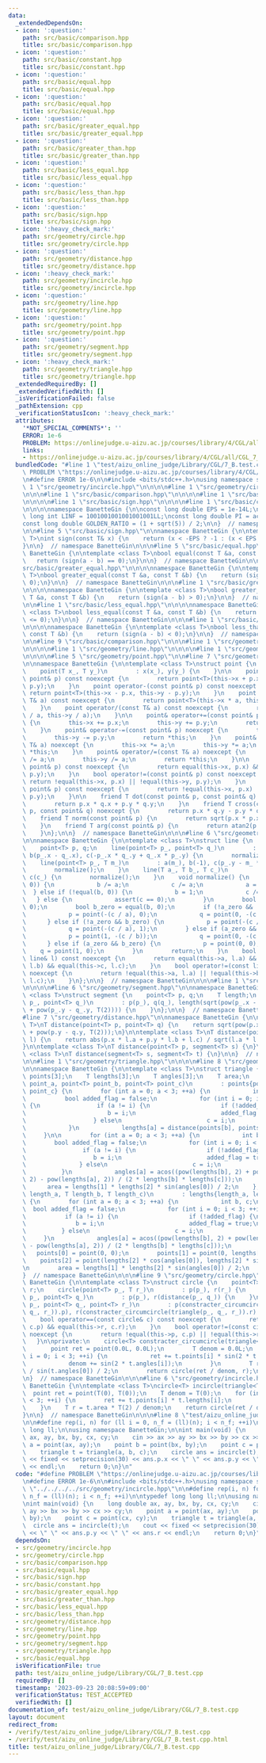 ```yaml
---
data:
  _extendedDependsOn:
  - icon: ':question:'
    path: src/basic/comparison.hpp
    title: src/basic/comparison.hpp
  - icon: ':question:'
    path: src/basic/constant.hpp
    title: src/basic/constant.hpp
  - icon: ':question:'
    path: src/basic/equal.hpp
    title: src/basic/equal.hpp
  - icon: ':question:'
    path: src/basic/equal.hpp
    title: src/basic/equal.hpp
  - icon: ':question:'
    path: src/basic/greater_equal.hpp
    title: src/basic/greater_equal.hpp
  - icon: ':question:'
    path: src/basic/greater_than.hpp
    title: src/basic/greater_than.hpp
  - icon: ':question:'
    path: src/basic/less_equal.hpp
    title: src/basic/less_equal.hpp
  - icon: ':question:'
    path: src/basic/less_than.hpp
    title: src/basic/less_than.hpp
  - icon: ':question:'
    path: src/basic/sign.hpp
    title: src/basic/sign.hpp
  - icon: ':heavy_check_mark:'
    path: src/geometry/circle.hpp
    title: src/geometry/circle.hpp
  - icon: ':question:'
    path: src/geometry/distance.hpp
    title: src/geometry/distance.hpp
  - icon: ':heavy_check_mark:'
    path: src/geometry/incircle.hpp
    title: src/geometry/incircle.hpp
  - icon: ':question:'
    path: src/geometry/line.hpp
    title: src/geometry/line.hpp
  - icon: ':question:'
    path: src/geometry/point.hpp
    title: src/geometry/point.hpp
  - icon: ':question:'
    path: src/geometry/segment.hpp
    title: src/geometry/segment.hpp
  - icon: ':heavy_check_mark:'
    path: src/geometry/triangle.hpp
    title: src/geometry/triangle.hpp
  _extendedRequiredBy: []
  _extendedVerifiedWith: []
  _isVerificationFailed: false
  _pathExtension: cpp
  _verificationStatusIcon: ':heavy_check_mark:'
  attributes:
    '*NOT_SPECIAL_COMMENTS*': ''
    ERROR: 1e-6
    PROBLEM: https://onlinejudge.u-aizu.ac.jp/courses/library/4/CGL/all/CGL_7_B
    links:
    - https://onlinejudge.u-aizu.ac.jp/courses/library/4/CGL/all/CGL_7_B
  bundledCode: "#line 1 \"test/aizu_online_judge/Library/CGL/7_B.test.cpp\"\n#define\
    \ PROBLEM \"https://onlinejudge.u-aizu.ac.jp/courses/library/4/CGL/all/CGL_7_B\"\
    \n#define ERROR 1e-6\n\n#include <bits/stdc++.h>\nusing namespace std;\n\n#line\
    \ 1 \"src/geometry/incircle.hpp\"\n\n\n\n#line 1 \"src/geometry/circle.hpp\"\n\
    \n\n\n#line 1 \"src/basic/comparison.hpp\"\n\n\n\n#line 1 \"src/basic/equal.hpp\"\
    \n\n\n\n#line 1 \"src/basic/sign.hpp\"\n\n\n\n#line 1 \"src/basic/constant.hpp\"\
    \n\n\n\nnamespace BanetteGin {\n\nconst long double EPS = 1e-14L;\nconst long\
    \ long int LINF = 1001001001001001001LL;\nconst long double PI = acos(-1.0L);\n\
    const long double GOLDEN_RATIO = (1 + sqrt(5)) / 2;\n\n}  // namespace BanetteGin\n\
    \n\n#line 5 \"src/basic/sign.hpp\"\n\nnamespace BanetteGin {\n\ntemplate <class\
    \ T>\nint sign(const T& x) {\n    return (x < -EPS ? -1 : (x < EPS ? 0 : 1));\n\
    }\n\n}  // namespace BanetteGin\n\n\n#line 5 \"src/basic/equal.hpp\"\n\nnamespace\
    \ BanetteGin {\n\ntemplate <class T>\nbool equal(const T &a, const T &b) {\n \
    \   return (sign(a - b) == 0);\n}\n\n}  // namespace BanetteGin\n\n\n#line 1 \"\
    src/basic/greater_equal.hpp\"\n\n\n\nnamespace BanetteGin {\n\ntemplate <class\
    \ T>\nbool greater_equal(const T &a, const T &b) {\n    return (sign(a - b) >=\
    \ 0);\n}\n\n}  // namespace BanetteGin\n\n\n#line 1 \"src/basic/greater_than.hpp\"\
    \n\n\n\nnamespace BanetteGin {\n\ntemplate <class T>\nbool greater_than(const\
    \ T &a, const T &b) {\n    return (sign(a - b) > 0);\n}\n\n}  // namespace BanetteGin\n\
    \n\n#line 1 \"src/basic/less_equal.hpp\"\n\n\n\nnamespace BanetteGin {\n\ntemplate\
    \ <class T>\nbool less_equal(const T &a, const T &b) {\n    return (sign(a - b)\
    \ <= 0);\n}\n\n}  // namespace BanetteGin\n\n\n#line 1 \"src/basic/less_than.hpp\"\
    \n\n\n\nnamespace BanetteGin {\n\ntemplate <class T>\nbool less_than(const T &a,\
    \ const T &b) {\n    return (sign(a - b) < 0);\n}\n\n}  // namespace BanetteGin\n\
    \n\n#line 9 \"src/basic/comparison.hpp\"\n\n\n#line 1 \"src/geometry/distance.hpp\"\
    \n\n\n\n#line 1 \"src/geometry/line.hpp\"\n\n\n\n#line 1 \"src/geometry/point.hpp\"\
    \n\n\n\n#line 5 \"src/geometry/point.hpp\"\n\n#line 7 \"src/geometry/point.hpp\"\
    \n\nnamespace BanetteGin {\n\ntemplate <class T>\nstruct point {\n    T x, y;\n\
    \    point(T x_, T y_)\n        : x(x_), y(y_) {\n    }\n\n    point operator+(const\
    \ point& p) const noexcept {\n        return point<T>(this->x + p.x, this->y +\
    \ p.y);\n    }\n    point operator-(const point& p) const noexcept {\n       \
    \ return point<T>(this->x - p.x, this->y - p.y);\n    }\n    point operator*(const\
    \ T& a) const noexcept {\n        return point<T>(this->x * a, this->y * a);\n\
    \    }\n    point operator/(const T& a) const noexcept {\n        return point<T>(this->x\
    \ / a, this->y / a);\n    }\n\n    point& operator+=(const point& p) noexcept\
    \ {\n        this->x += p.x;\n        this->y += p.y;\n        return *this;\n\
    \    }\n    point& operator-=(const point& p) noexcept {\n        this->x -= p.x;\n\
    \        this->y -= p.y;\n        return *this;\n    }\n    point& operator*=(const\
    \ T& a) noexcept {\n        this->x *= a;\n        this->y *= a;\n        return\
    \ *this;\n    }\n    point& operator/=(const T& a) noexcept {\n        this->x\
    \ /= a;\n        this->y /= a;\n        return *this;\n    }\n\n    bool operator==(const\
    \ point& p) const noexcept {\n        return equal(this->x, p.x) && equal(this->y,\
    \ p.y);\n    }\n    bool operator!=(const point& p) const noexcept {\n       \
    \ return !equal(this->x, p.x) || !equal(this->y, p.y);\n    }\n    bool operator<(const\
    \ point& p) const noexcept {\n        return !equal(this->x, p.x) || !equal(this->y,\
    \ p.y);\n    }\n\n    friend T dot(const point& p, const point& q) noexcept {\n\
    \        return p.x * q.x + p.y * q.y;\n    }\n    friend T cross(const point&\
    \ p, const point& q) noexcept {\n        return p.x * q.y - p.y * q.x;\n    }\n\
    \    friend T norm(const point& p) {\n        return sqrt(p.x * p.x + p.y * p.y);\n\
    \    }\n    friend T arg(const point& p) {\n        return atan2(p.y, p.x);\n\
    \    }\n};\n\n}  // namespace BanetteGin\n\n\n#line 6 \"src/geometry/line.hpp\"\
    \n\nnamespace BanetteGin {\n\ntemplate <class T>\nstruct line {\n    T a, b, c;\n\
    \    point<T> p, q;\n    line(point<T> p_, point<T> q_)\n        : a(q_.y - p_.y),\
    \ b(p_.x - q_.x), c(-p_.x * q_.y + q_.x * p_.y) {\n        normalize();\n    }\n\
    \    line(point<T> p_, T m_)\n        : a(m_), b(-1), c(p_.y - m_ * p_.x) {\n\
    \        normalize();\n    }\n    line(T a_, T b_, T c_)\n        : a(a_), b(b_),\
    \ c(c_) {\n        normalize();\n    }\n    void normalize() {\n        if (!equal(a,\
    \ 0)) {\n            b /= a;\n            c /= a;\n            a = 1;\n      \
    \  } else if (!equal(b, 0)) {\n            b = 1;\n            c /= b;\n     \
    \   } else {\n            assert(c == 0);\n        }\n        bool a_zero = equal(a,\
    \ 0);\n        bool b_zero = equal(b, 0);\n        if (!a_zero && !b_zero) {\n\
    \            p = point(-(c / a), 0);\n            q = point(0, -(c / b));\n  \
    \      } else if (!a_zero && b_zero) {\n            p = point(-(c / a), 0);\n\
    \            q = point(-(c / a), 1);\n        } else if (a_zero && !b_zero) {\n\
    \            p = point(1, -(c / b));\n            q = point(0, -(c / b));\n  \
    \      } else if (a_zero && b_zero) {\n            p = point(0, 0);\n        \
    \    q = point(1, 0);\n        }\n        return;\n    }\n    bool operator==(const\
    \ line& l) const noexcept {\n        return equal(this->a, l.a) && equal(this->b,\
    \ l.b) && equal(this->c, l.c);\n    }\n    bool operator!=(const line& l) const\
    \ noexcept {\n        return !equal(this->a, l.a) || !equal(this->b, l.b) || !equal(this->c,\
    \ l.c);\n    }\n};\n\n}  // namespace BanetteGin\n\n\n#line 1 \"src/geometry/segment.hpp\"\
    \n\n\n\n#line 6 \"src/geometry/segment.hpp\"\n\nnamespace BanetteGin {\n\ntemplate\
    \ <class T>\nstruct segment {\n    point<T> p, q;\n    T length;\n    segment(point<T>\
    \ p_, point<T> q_)\n        : p(p_), q(q_), length(sqrt(pow(p_.x - q_.x, T(2))\
    \ + pow(p_.y - q_.y, T(2)))) {\n    }\n};\n\n}  // namespace BanetteGin\n\n\n\
    #line 7 \"src/geometry/distance.hpp\"\n\nnamespace BanetteGin {\n\ntemplate <class\
    \ T>\nT distance(point<T> p, point<T> q) {\n    return sqrt(pow(p.x - q.x, T(2))\
    \ + pow(p.y - q.y, T(2)));\n}\n\ntemplate <class T>\nT distance(point<T> p, line<T>\
    \ l) {\n    return abs(p.x * l.a + p.y * l.b + l.c) / sqrt(l.a * l.a + l.b * l.b);\n\
    }\n\ntemplate <class T>\nT distance(point<T> p, segment<T> s) {\n}\n\ntemplate\
    \ <class T>\nT distance(segment<T> s, segment<T> t) {\n}\n\n}  // namespace BanetteGin\n\
    \n\n#line 1 \"src/geometry/triangle.hpp\"\n\n\n\n#line 8 \"src/geometry/triangle.hpp\"\
    \n\nnamespace BanetteGin {\n\ntemplate <class T>\nstruct triangle {\n    point<T>\
    \ points[3];\n    T lengths[3];\n    T angles[3];\n    T area;\n    triangle(point<T>\
    \ point_a, point<T> point_b, point<T> point_c)\n        : points{point_a, point_b,\
    \ point_c} {\n        for (int a = 0; a < 3; ++a) {\n            int b, c;\n \
    \           bool added_flag = false;\n            for (int i = 0; i < 3; ++i)\
    \ {\n                if (a != i) {\n                    if (!added_flag) {\n \
    \                       b = i;\n                        added_flag = true;\n \
    \                   } else\n                        c = i;\n                }\n\
    \            }\n            lengths[a] = distance(points[b], points[c]);\n   \
    \     }\n\n        for (int a = 0; a < 3; ++a) {\n            int b, c;\n    \
    \        bool added_flag = false;\n            for (int i = 0; i < 3; ++i) {\n\
    \                if (a != i) {\n                    if (!added_flag) {\n     \
    \                   b = i;\n                        added_flag = true;\n     \
    \               } else\n                        c = i;\n                }\n  \
    \          }\n            angles[a] = acos((pow(lengths[b], 2) + pow(lengths[c],\
    \ 2) - pow(lengths[a], 2)) / (2 * lengths[b] * lengths[c]));\n        }\n\n  \
    \      area = lengths[1] * lengths[2] * sin(angles[0]) / 2;\n    };\n    triangle(T\
    \ length_a, T length_b, T length_c)\n        : lengths{length_a, length_b, length_c}\
    \ {\n        for (int a = 0; a < 3; ++a) {\n            int b, c;\n          \
    \  bool added_flag = false;\n            for (int i = 0; i < 3; ++i) {\n     \
    \           if (a != i) {\n                    if (!added_flag) {\n          \
    \              b = i;\n                        added_flag = true;\n          \
    \          } else\n                        c = i;\n                }\n       \
    \     }\n            angles[a] = acos((pow(lengths[b], 2) + pow(lengths[c], 2)\
    \ - pow(lengths[a], 2)) / (2 * lengths[b] * lengths[c]));\n        }\n\n     \
    \   points[0] = point(0, 0);\n        points[1] = point(0, lengths[1]);\n    \
    \    points[2] = point(lengths[2] * cos(angles[0]), lengths[2] * sin(angles[0]));\n\
    \n        area = lengths[1] * lengths[2] * sin(angles[0]) / 2;\n    };\n};\n\n\
    }  // namespace BanetteGin\n\n\n#line 9 \"src/geometry/circle.hpp\"\n\nnamespace\
    \ BanetteGin {\n\ntemplate <class T>\nstruct circle {\n    point<T> p;\n    T\
    \ r;\n    circle(point<T> p_, T r_)\n        : p(p_), r(r_) {\n    }\n    circle(point<T>\
    \ p_, point<T> q_)\n        : p(p_), r(distance(p_, q_)) {\n    }\n    circle(point<T>\
    \ p_, point<T> q_, point<T> r_)\n        : p(constracter_circumcircle(triangle(p_,\
    \ q_, r_)).p), r(constracter_circumcircle(triangle(p_, q_, r_)).r) {\n    }\n\
    \    bool operator==(const circle& c) const noexcept {\n        return equal(this->p,\
    \ c.p) && equal(this->r, c.r);\n    }\n    bool operator!=(const circle& c) const\
    \ noexcept {\n        return !equal(this->p, c.p) || !equal(this->r, c.r);\n \
    \   }\n\nprivate:\n    circle<T> constracter_circumcircle(triangle<T> t) {\n \
    \       point ret = point(0.0L, 0.0L);\n        T denom = 0.0L;\n        for (int\
    \ i = 0; i < 3; ++i) {\n            ret += t.points[i] * sin(2 * t.angles[i]);\n\
    \            denom += sin(2 * t.angles[i]);\n        }\n        T r = t.lengths[0]\
    \ / sin(t.angles[0]) / 2;\n        return circle(ret / denom, r);\n    }\n};\n\
    \n}  // namespace BanetteGin\n\n\n#line 6 \"src/geometry/incircle.hpp\"\n\nnamespace\
    \ BanetteGin {\n\ntemplate <class T>\ncircle<T> incircle(triangle<T> t) {\n  \
    \  point ret = point(T(0), T(0));\n    T denom = T(0);\n    for (int i = 0; i\
    \ < 3; ++i) {\n        ret += t.points[i] * t.lengths[i];\n        denom += t.lengths[i];\n\
    \    }\n    T r = t.area * T(2) / denom;\n    return circle(ret / denom, r);\n\
    }\n\n}  // namespace BanetteGin\n\n\n#line 8 \"test/aizu_online_judge/Library/CGL/7_B.test.cpp\"\
    \n\n#define rep(i, n) for (ll i = 0, n_f = (ll)(n); i < n_f; ++i)\n\ntypedef long\
    \ long ll;\n\nusing namespace BanetteGin;\n\nint main(void) {\n    long double\
    \ ax, ay, bx, by, cx, cy;\n    cin >> ax >> ay >> bx >> by >> cx >> cy;\n    point\
    \ a = point(ax, ay);\n    point b = point(bx, by);\n    point c = point(cx, cy);\n\
    \    triangle t = triangle(a, b, c);\n    circle ans = incircle(t);\n    cout\
    \ << fixed << setprecision(30) << ans.p.x << \" \" << ans.p.y << \" \" << ans.r\
    \ << endl;\n    return 0;\n}\n"
  code: "#define PROBLEM \"https://onlinejudge.u-aizu.ac.jp/courses/library/4/CGL/all/CGL_7_B\"\
    \n#define ERROR 1e-6\n\n#include <bits/stdc++.h>\nusing namespace std;\n\n#include\
    \ \"../../../../src/geometry/incircle.hpp\"\n\n#define rep(i, n) for (ll i = 0,\
    \ n_f = (ll)(n); i < n_f; ++i)\n\ntypedef long long ll;\n\nusing namespace BanetteGin;\n\
    \nint main(void) {\n    long double ax, ay, bx, by, cx, cy;\n    cin >> ax >>\
    \ ay >> bx >> by >> cx >> cy;\n    point a = point(ax, ay);\n    point b = point(bx,\
    \ by);\n    point c = point(cx, cy);\n    triangle t = triangle(a, b, c);\n  \
    \  circle ans = incircle(t);\n    cout << fixed << setprecision(30) << ans.p.x\
    \ << \" \" << ans.p.y << \" \" << ans.r << endl;\n    return 0;\n}"
  dependsOn:
  - src/geometry/incircle.hpp
  - src/geometry/circle.hpp
  - src/basic/comparison.hpp
  - src/basic/equal.hpp
  - src/basic/sign.hpp
  - src/basic/constant.hpp
  - src/basic/greater_equal.hpp
  - src/basic/greater_than.hpp
  - src/basic/less_equal.hpp
  - src/basic/less_than.hpp
  - src/geometry/distance.hpp
  - src/geometry/line.hpp
  - src/geometry/point.hpp
  - src/geometry/segment.hpp
  - src/geometry/triangle.hpp
  - src/basic/equal.hpp
  isVerificationFile: true
  path: test/aizu_online_judge/Library/CGL/7_B.test.cpp
  requiredBy: []
  timestamp: '2023-09-23 20:08:59+09:00'
  verificationStatus: TEST_ACCEPTED
  verifiedWith: []
documentation_of: test/aizu_online_judge/Library/CGL/7_B.test.cpp
layout: document
redirect_from:
- /verify/test/aizu_online_judge/Library/CGL/7_B.test.cpp
- /verify/test/aizu_online_judge/Library/CGL/7_B.test.cpp.html
title: test/aizu_online_judge/Library/CGL/7_B.test.cpp
---
```

